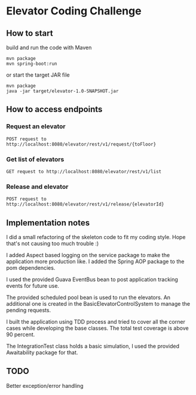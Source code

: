 # Elevator Coding Challenge

## How to start
build and run the code with Maven

    mvn package
    mvn spring-boot:run

or start the target JAR file 

    mvn package
    java -jar target/elevator-1.0-SNAPSHOT.jar

## How to access endpoints

### Request an elevator

    POST request to http://localhost:8080/elevator/rest/v1/request/{toFloor}

### Get list of elevators

    GET request to http://localhost:8080/elevator/rest/v1/list

### Release and elevator

    POST request to http://localhost:8080/elevator/rest/v1/release/{elevatorId}

## Implementation notes

I did a small refactoring of the skeleton code to fit my coding style. Hope that's not
causing too much trouble :)

I added Aspect based logging on the service package to make the application more
production like. I added the Spring AOP package to the pom dependencies.

I used the provided Guava EventBus bean to post application tracking events
for future use.

The provided scheduled pool bean is used to run the elevators.
An additional one is created in the BasicElevatorControlSystem to manage the pending
requests.

I built the application using TDD process and tried to cover all the corner cases
while developing the base classes. The total test coverage is above 90 percent.

The IntegrationTest class holds a basic simulation, I used the provided Awaitability
package for that. 

## TODO

Better exception/error handling
